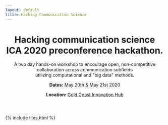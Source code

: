```yaml
---
layout: default
title: Hacking Communication Science
---
```


<header>
<h1>Hacking communication science<br />
ICA 2020 preconference hackathon.</h1>
<p>A two day hands-on workshop to encourage open, non-competitive collaboration across communication subfields <br/> 
utilizing computational and "big data" methods.</p>
<p><b>Dates:</b> May 20th & May 21st 2020 </p> 
<p><b>Location:</b> <a href="https://www.gchub.com.au/">Gold Coast Innovation Hub</a></p>
</header>

{% include tiles.html %}
